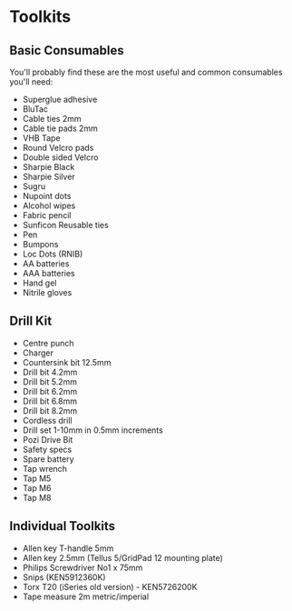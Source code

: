 # Toolkits

## Basic Consumables

You'll probably find these are the most useful and common consumables you'll need:

* Superglue adhesive
* BluTac
* Cable ties 2mm
* Cable tie pads 2mm
* VHB Tape
* Round Velcro pads
* Double sided Velcro
* Sharpie Black
* Sharpie Silver
* Sugru
* Nupoint dots
* Alcohol wipes
* Fabric pencil
* Sunficon Reusable ties
* Pen
* Bumpons
* Loc Dots \(RNIB\)
* AA batteries
* AAA batteries
* Hand gel
* Nitrile gloves

## Drill Kit

* Centre punch
* Charger
* Countersink bit 12.5mm
* Drill bit 4.2mm
* Drill bit 5.2mm
* Drill bit 6.2mm
* Drill bit 6.8mm
* Drill bit 8.2mm
* Cordless drill
* Drill set 1-10mm in 0.5mm increments
* Pozi Drive Bit
* Safety specs
* Spare battery
* Tap wrench
* Tap M5
* Tap M6
* Tap M8

## Individual Toolkits

* Allen key T-handle 5mm
* Allen key 2.5mm \(Tellus 5/GridPad 12 mounting plate\)
* Philips Screwdriver No1 x 75mm
* Snips \(KEN5912360K\)
* Torx T20 \(iSeries old version\) - KEN5726200K
* Tape measure 2m metric/imperial





